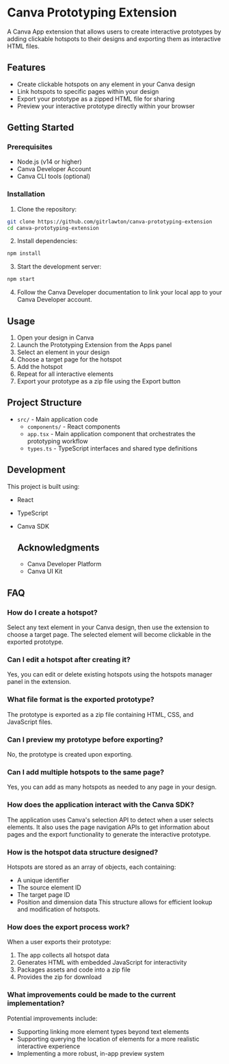 # Canva Prototyping Extension

A Canva App extension that allows users to create interactive prototypes by adding clickable hotspots to their designs and exporting them as interactive HTML files.

## Features

- Create clickable hotspots on any element in your Canva design
- Link hotspots to specific pages within your design
- Export your prototype as a zipped HTML file for sharing
- Preview your interactive prototype directly within your browser

## Getting Started

### Prerequisites

- Node.js (v14 or higher)
- Canva Developer Account
- Canva CLI tools (optional)

### Installation

1. Clone the repository:

```bash
git clone https://github.com/gitrlawton/canva-prototyping-extension
cd canva-prototyping-extension
```

2. Install dependencies:

```bash
npm install
```

3. Start the development server:

```bash
npm start
```

4. Follow the Canva Developer documentation to link your local app to your Canva Developer account.

## Usage

1. Open your design in Canva
2. Launch the Prototyping Extension from the Apps panel
3. Select an element in your design
4. Choose a target page for the hotspot
5. Add the hotspot
6. Repeat for all interactive elements
7. Export your prototype as a zip file using the Export button

## Project Structure

- `src/` - Main application code
  - `components/` - React components
  - `app.tsx` - Main application component that orchestrates the prototyping workflow
  - `types.ts` - TypeScript interfaces and shared type definitions

## Development

This project is built using:

- React
- TypeScript
- Canva SDK

  ## Acknowledgments

  - Canva Developer Platform
  - Canva UI Kit

## FAQ

### How do I create a hotspot?

Select any text element in your Canva design, then use the extension to choose a target page. The selected element will become clickable in the exported prototype.

### Can I edit a hotspot after creating it?

Yes, you can edit or delete existing hotspots using the hotspots manager panel in the extension.

### What file format is the exported prototype?

The prototype is exported as a zip file containing HTML, CSS, and JavaScript files.

### Can I preview my prototype before exporting?

No, the prototype is created upon exporting.

### Can I add multiple hotspots to the same page?

Yes, you can add as many hotspots as needed to any page in your design.

### How does the application interact with the Canva SDK?

The application uses Canva's selection API to detect when a user selects elements. It also uses the page navigation APIs to get information about pages and the export functionality to generate the interactive prototype.

### How is the hotspot data structure designed?

Hotspots are stored as an array of objects, each containing:

- A unique identifier
- The source element ID
- The target page ID
- Position and dimension data
  This structure allows for efficient lookup and modification of hotspots.

### How does the export process work?

When a user exports their prototype:

1. The app collects all hotspot data
2. Generates HTML with embedded JavaScript for interactivity
3. Packages assets and code into a zip file
4. Provides the zip for download

### What improvements could be made to the current implementation?

Potential improvements include:

- Supporting linking more element types beyond text elements
- Supporting querying the location of elements for a more realistic interactive experience
- Implementing a more robust, in-app preview system
